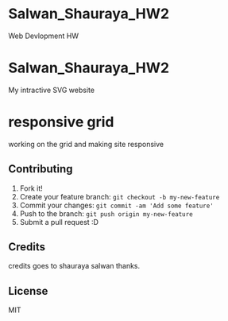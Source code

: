 # Salwan_Shauraya_HW2
 Web Devlopment HW
# Salwan_Shauraya_HW2
 My intractive SVG website
# responsive grid
working on the grid and making site responsive

## Contributing

1. Fork it!
2. Create your feature branch: `git checkout -b my-new-feature`
3. Commit your changes: `git commit -am 'Add some feature'`
4. Push to the branch: `git push origin my-new-feature`
5. Submit a pull request :D

## Credits
credits goes to shauraya salwan thanks.

## License
MIT